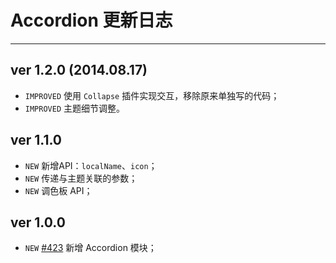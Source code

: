 # Accordion 更新日志
---

## ver 1.2.0 (2014.08.17)

- `IMPROVED` 使用 `Collapse` 插件实现交互，移除原来单独写的代码；
- `IMPROVED` 主题细节调整。

## ver 1.1.0

- `NEW` 新增API：`localName`、`icon`；
- `NEW` 传递与主题关联的参数；
- `NEW` 调色板 API；


## ver 1.0.0

- `NEW` [#423](https://github.com/allmobilize/issues/issues/423) 新增 Accordion 模块；